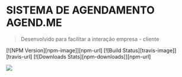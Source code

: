 # SISTEMA DE AGENDAMENTO AGEND.ME
> Desenvolvido para facilitar a interação empresa - cliente

[![NPM Version][npm-image]][npm-url]
[![Build Status][travis-image]][travis-url]
[![Downloads Stats][npm-downloads]][npm-url]


![](../header.png)
